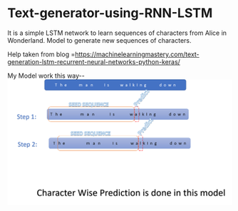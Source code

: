 # Text-generator-using-RNN-LSTM
It is a simple LSTM network to learn sequences of characters from Alice in Wonderland. Model to generate new sequences of characters.

Help taken from blog =https://machinelearningmastery.com/text-generation-lstm-recurrent-neural-networks-python-keras/

My Model work this way--
![alt text](https://github.com/ravimaurya1/Text-generator-using-RNN-LSTM/blob/master/images/upload.png)
